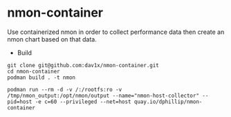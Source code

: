 # nmon-container

Use containerized nmon in order to collect performance data then create an nmon chart based on that data.

- Build
```
git clone git@github.com:dav1x/nmon-container.git
cd nmon-container
podman build . -t nmon
```

```
podman run --rm -d -v /:/rootfs:ro -v /tmp/nmon_output:/opt/nmon/output --name="nmon-host-collector" --pid=host -e c=60 --privileged --net=host quay.io/dphillip/nmon-container
```
